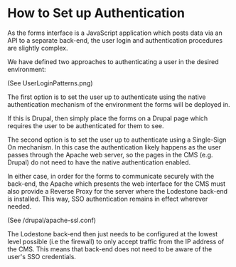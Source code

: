 # How to Set up Authentication

As the forms interface is a JavaScript application which posts data via
an API to a separate back-end, the user login and authentication procedures
are slightly complex.

We have defined two approaches to authenticating a user in the desired
environment:

(See UserLoginPatterns.png)

The first option is to set the user up to authenticate using the native
authentication mechanism of the environment the forms will be deployed in.

If this is Drupal, then simply place the forms on a Drupal page which requires
the user to be authenticated for them to see.

The second option is to set the user up to authenticate using a Single-Sign On
mechanism.  In this case the authentication likely happens as the user
passes through the Apache web server, so the pages in the CMS (e.g. Drupal)
do not need to have the native authentication enabled.

In either case, in order for the forms to communicate securely with the 
back-end, the Apache which presents the web interface for the CMS must
also provide a Reverse Proxy for the server where the Lodestone back-end
is installed.  This way, SSO authentication remains in effect wherever
needed.

(See /drupal/apache-ssl.conf)

The Lodestone back-end then just needs to be configured at the lowest level
possible (i.e the firewall) to only accept traffic from the IP address
of the CMS.  This means that back-end does not need to be aware of the
user's SSO credentials.